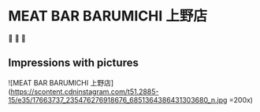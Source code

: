 # MEAT BAR BARUMICHI 上野店
:meat_on_bone: :beers: :page_facing_up:

## Impressions with pictures  

![MEAT BAR BARUMICHI 上野店](https://scontent.cdninstagram.com/t51.2885-15/e35/17663737_235476276918676_6851364386431303680_n.jpg =200x)
